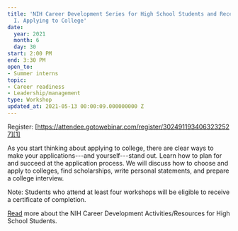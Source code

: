 ```yaml
---
title: 'NIH Career Development Series for High School Students and Recent Graduates:
  I. Applying to College'
date:
  year: 2021
  month: 6
  day: 30
start: 2:00 PM
end: 3:30 PM
open_to:
- Summer interns
topic:
- Career readiness
- Leadership/management
type: Workshop
updated_at: 2021-05-13 00:00:09.000000000 Z
---
```

Register: [https://attendee.gotowebinar.com/register/3024911934063232527][1]

As you start thinking about applying to college, there are clear ways to
make your applications---and yourself---stand out. Learn how to plan for
and succeed at the application process. We will discuss how to choose
and apply to colleges, find scholarships, write personal statements, and
prepare a college interview.

Note: Students who attend at least four workshops will be eligible to
receive a certificate of completion.

[Read][2] more about the NIH Career Development Activities/Resources for
High School Students.



[1]: https://attendee.gotowebinar.com/register/3024911934063232527
[2]: https://www.training.nih.gov/nih_career_development_activities/resources_for_high_school_students
